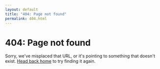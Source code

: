 ```yaml
---
layout: default
title: "404: Page not found"
permalink: 404.html
---
```


<h1 class="page-title">404: Page not found</h1>

Sorry, we've misplaced that URL, or it's pointing to something that doesn't exist. [Head back home](/) to try finding it again.
